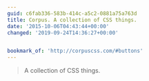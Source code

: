 ```yaml
---
guid: c6fab336-583b-414c-a5c2-0881a75a763d
title: Corpus. A collection of CSS things.
date: '2015-10-06T04:43:44+00:00'
changed: '2019-09-24T14:36:27+00:00'


bookmark_of: 'http://corpuscss.com/#buttons'
---
```



<blockquote>A collection of CSS things.</blockquote>
